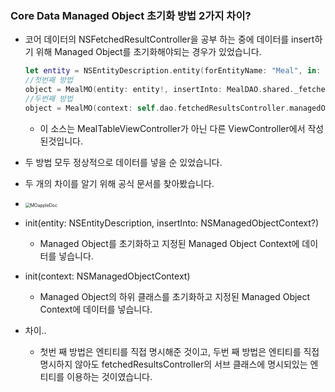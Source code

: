 ### Core Data Managed Object 초기화 방법 2가지 차이?

- 코어 데이터의 NSFetchedResultController을 공부 하는 중에 데이터를 insert하기 위해 Managed Object를 초기화해야되는 경우가 있었습니다.

  ```swift
  let entity = NSEntityDescription.entity(forEntityName: "Meal", in: MealDAO.shared._fetchedResultsController!.managedObjectContext)
  //첫번째 방법
  object = MealMO(entity: entity!, insertInto: MealDAO.shared._fetchedResultsController?.managedObjectContext)
  //두번째 방법
  object = MealMO(context: self.dao.fetchedResultsController.managedObjectContext)
  ```

  - 이 소스는 MealTableViewController가 아닌 다른 ViewController에서 작성된것입니다.

- 두 방법 모두 정상적으로 데이터를 넣을 순 있었습니다.

- 두 개의 차이를 알기 위해 공식 문서를 찾아봤습니다.

- <img src="/Users/user/Desktop/swift_study/internship/issue/0807/MOappleDoc.png" alt="MOappleDoc" style="zoom:50%;" />

- init(entity: NSEntityDescription, insertInto: NSManagedObjectContext?)
  - Managed Object를 초기화하고 지정된 Managed Object Context에 데이터를 넣습니다.
- init(context: NSManagedObjectContext)
  - Managed Object의 하위 클래스를 초기화하고 지정된 Managed Object Context에 데이터를 넣습니다.



- 차이..
  - 첫번 째 방법은 엔티티를 직접 명시해준 것이고, 두번 째 방법은 엔티티를 직접 명시하지 않아도 fetchedResultsController의 서브 클래스에 명시되있는 엔티티를 이용하는 것이였습니다.

